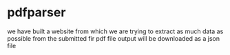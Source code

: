 # pdfparser
we have built a website from which we are trying to 
extract as much data as possible from the submitted 
fir pdf file 
output will be downloaded as a json file

